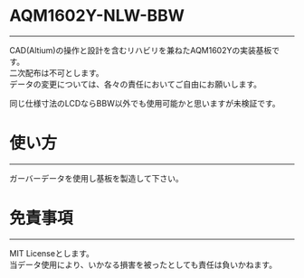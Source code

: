 # AQM1602Y-NLW-BBW
____
CAD(Altium)の操作と設計を含むリハビリを兼ねたAQM1602Yの実装基板です。<br>
二次配布は不可とします。<br>
データの変更については、各々の責任においてご自由にお願いします。<br>

同じ仕様寸法のLCDならBBW以外でも使用可能かと思いますが未検証です。<br>

# 使い方
____
ガーバーデータを使用し基板を製造して下さい。<br>


# 免責事項
____
MIT Licenseとします。<br>
当データ使用により、いかなる損害を被ったとしても責任は負いかねます。<br>
